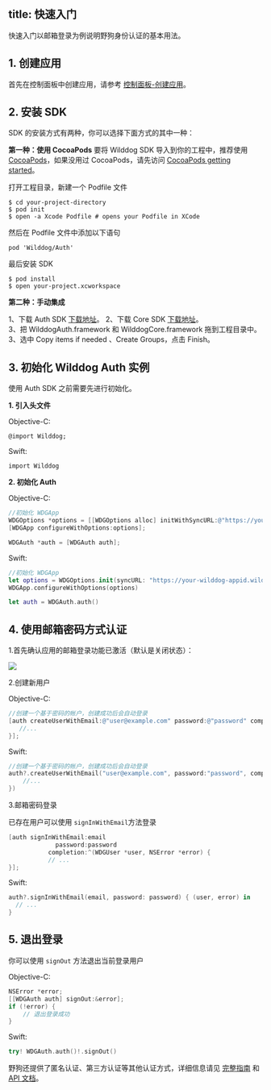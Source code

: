 
title: 快速入门
---

快速入门以邮箱登录为例说明野狗身份认证的基本用法。

## 1. 创建应用

首先在控制面板中创建应用，请参考 [控制面板-创建应用](/console/creat.html)。

## 2. 安装 SDK

SDK 的安装方式有两种，你可以选择下面方式的其中一种：

**第一种：使用 CocoaPods**
要将 Wilddog SDK 导入到你的工程中，推荐使用 [CocoaPods](https://cocoapods.org/)，如果没用过 CocoaPods，请先访问 [CocoaPods getting started](https://guides.cocoapods.org/using/getting-started.html)。 


打开工程目录，新建一个 Podfile 文件

	$ cd your-project-directory
	$ pod init
	$ open -a Xcode Podfile # opens your Podfile in XCode

然后在 Podfile 文件中添加以下语句

	pod 'Wilddog/Auth'

最后安装 SDK

	$ pod install
	$ open your-project.xcworkspace

**第二种：手动集成**

1、下载 Auth SDK [下载地址](https://cdn.wilddog.com/sdk/ios/2.0.1/WilddogAuth.framework-2.0.1.zip)。
2、下载 Core SDK [下载地址](https://cdn.wilddog.com/sdk/ios/2.0.1/WilddogCore.framework-2.0.1.zip)。        
3、把 WilddogAuth.framework 和 WilddogCore.framework 拖到工程目录中。  
3、选中 Copy items if needed 、Create Groups，点击 Finish。  

## 3. 初始化 Wilddog Auth 实例
使用 Auth SDK 之前需要先进行初始化。

**1. 引入头文件**

Objective-C: 

	@import Wilddog;
Swift:

	import Wilddog

**2. 初始化 Auth**

Objective-C: 

```objectivec
//初始化 WDGApp
WDGOptions *options = [[WDGOptions alloc] initWithSyncURL:@"https://your-wilddog-appid.wilddogio.com"];
[WDGApp configureWithOptions:options];

WDGAuth *auth = [WDGAuth auth];

```

Swift:

```swift
//初始化 WDGApp
let options = WDGOptions.init(syncURL: "https://your-wilddog-appid.wilddogio.com")
WDGApp.configureWithOptions(options)

let auth = WDGAuth.auth()

```

## 4. 使用邮箱密码方式认证

1.首先确认应用的邮箱登录功能已激活（默认是关闭状态）：

![](/images/openemail.png)

2.创建新用户

Objective-C:

```objectivec
//创建一个基于密码的帐户，创建成功后会自动登录
[auth createUserWithEmail:@"user@example.com" password:@"password" completion:^(WDGUser * _Nullable user, NSError * _Nullable error) {
   //...
}];
```

Swift:

```swift
//创建一个基于密码的帐户，创建成功后会自动登录
auth?.createUserWithEmail("user@example.com", password:"password", completion: { (user, error) in
    //...
})
```
3.邮箱密码登录

已存在用户可以使用 `signInWithEmail`方法登录

```objectivec
[auth signInWithEmail:email
             password:password
           completion:^(WDGUser *user, NSError *error) {
           // ...
}];
```

Swift:

```swift
auth?.signInWithEmail(email, password: password) { (user, error) in
  // ...
}
```

## 5. 退出登录

你可以使用 `signOut` 方法退出当前登录用户

Objective-C:

```objectivec
NSError *error;
[[WDGAuth auth] signOut:&error];
if (!error) {
    // 退出登录成功
}
```

Swift:

```swift
try! WDGAuth.auth()!.signOut()

```

野狗还提供了匿名认证、第三方认证等其他认证方式，详细信息请见 [完整指南](/guide/auth/core/concept.html) 和  [API 文档](/api/auth/ios.html)。
